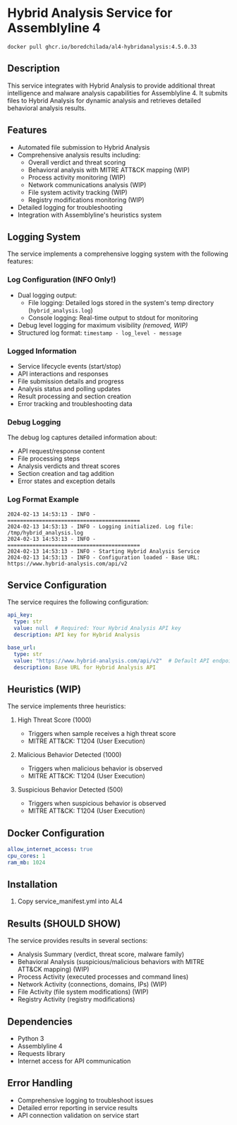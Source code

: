 # Hybrid Analysis Service for Assemblyline 4

```
docker pull ghcr.io/boredchilada/al4-hybridanalysis:4.5.0.33
```

## Description
This service integrates with Hybrid Analysis to provide additional threat intelligence and malware analysis capabilities for Assemblyline 4. It submits files to Hybrid Analysis for dynamic analysis and retrieves detailed behavioral analysis results.

## Features
- Automated file submission to Hybrid Analysis
- Comprehensive analysis results including:
  - Overall verdict and threat scoring
  - Behavioral analysis with MITRE ATT&CK mapping (WIP)
  - Process activity monitoring (WIP)
  - Network communications analysis (WIP)
  - File system activity tracking (WIP)
  - Registry modifications monitoring (WIP)
- Detailed logging for troubleshooting
- Integration with Assemblyline's heuristics system

## Logging System
The service implements a comprehensive logging system with the following features:

### Log Configuration (INFO Only!)
- Dual logging output:
  - File logging: Detailed logs stored in the system's temp directory (`hybrid_analysis.log`)
  - Console logging: Real-time output to stdout for monitoring
- Debug level logging for maximum visibility *(removed, WIP)*
- Structured log format: `timestamp - log_level - message`

### Logged Information
- Service lifecycle events (start/stop)
- API interactions and responses
- File submission details and progress
- Analysis status and polling updates
- Result processing and section creation
- Error tracking and troubleshooting data

### Debug Logging
The debug log captures detailed information about:
- API request/response content
- File processing steps
- Analysis verdicts and threat scores
- Section creation and tag addition
- Error states and exception details

### Log Format Example
```
2024-02-13 14:53:13 - INFO - ==========================================
2024-02-13 14:53:13 - INFO - Logging initialized. Log file: /tmp/hybrid_analysis.log
2024-02-13 14:53:13 - INFO - ==========================================
2024-02-13 14:53:13 - INFO - Starting Hybrid Analysis Service
2024-02-13 14:53:13 - INFO - Configuration loaded - Base URL: https://www.hybrid-analysis.com/api/v2
```

## Service Configuration
The service requires the following configuration:

```yaml
api_key:
  type: str
  value: null  # Required: Your Hybrid Analysis API key
  description: API key for Hybrid Analysis

base_url:
  type: str
  value: "https://www.hybrid-analysis.com/api/v2"  # Default API endpoint
  description: Base URL for Hybrid Analysis API
```

## Heuristics (WIP)
The service implements three heuristics:

1. High Threat Score (1000)
   - Triggers when sample receives a high threat score
   - MITRE ATT&CK: T1204 (User Execution)

2. Malicious Behavior Detected (1000)
   - Triggers when malicious behavior is observed
   - MITRE ATT&CK: T1204 (User Execution)

3. Suspicious Behavior Detected (500)
   - Triggers when suspicious behavior is observed
   - MITRE ATT&CK: T1204 (User Execution)

## Docker Configuration
```yaml
allow_internet_access: true
cpu_cores: 1
ram_mb: 1024
```

## Installation

1. Copy service_manifest.yml into AL4


## Results (SHOULD SHOW)
The service provides results in several sections:
- Analysis Summary (verdict, threat score, malware family)
- Behavioral Analysis (suspicious/malicious behaviors with MITRE ATT&CK mapping) (WIP)
- Process Activity (executed processes and command lines)
- Network Activity (connections, domains, IPs) (WIP)
- File Activity (file system modifications) (WIP)
- Registry Activity (registry modifications) 

## Dependencies
- Python 3
- Assemblyline 4
- Requests library
- Internet access for API communication

## Error Handling
- Comprehensive logging to troubleshoot issues
- Detailed error reporting in service results
- API connection validation on service start
